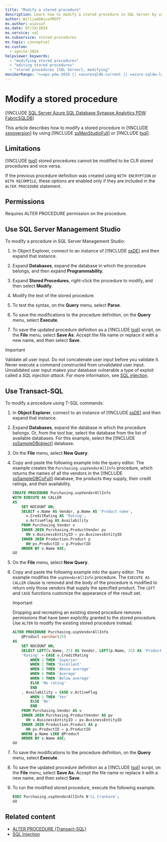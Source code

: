 ```yaml
---
title: "Modify a stored procedure"
description: Learn how to modify a stored procedure in SQL Server by using SQL Server Management Studio or Transact-SQL.
author: WilliamDAssafMSFT
ms.author: wiassaf
ms.date: 07/19/2024
ms.service: sql
ms.subservice: stored-procedures
ms.topic: conceptual
ms.custom:
  - ignite-2024
helpviewer_keywords:
  - "modifying stored procedures"
  - "editing stored procedures"
  - "stored procedures [SQL Server], modifying"
monikerRange: ">=aps-pdw-2016 || =azuresqldb-current || =azure-sqldw-latest || >=sql-server-2016 || >=sql-server-linux-2017 || =azuresqldb-mi-current || =fabric"
---
```


# Modify a stored procedure
[!INCLUDE [SQL Server Azure SQL Database Synapse Analytics PDW FabricSQLDB](../../includes/applies-to-version/sql-asdb-asdbmi-asa-pdw-fabricsqldb.md)]

This article describes how to modify a stored procedure in [!INCLUDE [ssnoversion](../../includes/ssnoversion-md.md)] by using [!INCLUDE [ssManStudioFull](../../includes/ssmanstudiofull-md.md)] or [!INCLUDE [tsql](../../includes/tsql-md.md)].
  
## <a id="Restrictions"></a> Limitations

 [!INCLUDE [tsql](../../includes/tsql-md.md)] stored procedures cannot be modified to be CLR stored procedures and vice versa.  
  
 If the previous procedure definition was created using `WITH ENCRYPTION` or `WITH RECOMPILE`, these options are enabled only if they are included in the `ALTER PROCEDURE` statement.  
  
## <a id="Security"></a> Permissions
 Requires ALTER PROCEDURE permission on the procedure.  
    
## <a id="SSMSProcedure"></a> Use SQL Server Management Studio

To modify a procedure in SQL Server Management Studio:
  
1. In Object Explorer, connect to an instance of [!INCLUDE [ssDE](../../includes/ssde-md.md)] and then expand that instance.  

1. Expand **Databases**, expand the database in which the procedure belongs, and then expand **Programmability**.  
  
1. Expand **Stored Procedures**, right-click the procedure to modify, and then select **Modify**.  
  
1. Modify the text of the stored procedure.  
  
1. To test the syntax, on the **Query** menu, select **Parse**.  
  
1. To save the modifications to the procedure definition, on the **Query** menu, select **Execute**.  
  
1. To save the updated procedure definition as a [!INCLUDE [tsql](../../includes/tsql-md.md)] script, on the **File** menu, select **Save As**. Accept the file name or replace it with a new name, and then select **Save**.  

> [!IMPORTANT]  
> Validate all user input. Do not concatenate user input before you validate it. Never execute a command constructed from unvalidated user input. Unvalidated user input makes your database vulnerable a type of exploit called a *SQL injection attack*. For more information, see [SQL injection](../security/sql-injection.md).
  
## <a id="TsqlProcedure"></a> Use Transact-SQL
 
To modify a procedure using T-SQL commands:
  
1. In **Object Explorer**, connect to an instance of [!INCLUDE [ssDE](../../includes/ssde-md.md)] and then expand that instance.  
  
1. Expand **Databases**, expand the database in which the procedure belongs. Or, from the tool bar, select the database from the list of available databases. For this example, select the [!INCLUDE [ssSampleDBobject](../../includes/sssampledbobject-md.md)] database.  
  
1. On the **File** menu, select **New Query**.  
  
1. Copy and paste the following example into the query editor. The example creates the `Purchasing.uspVendorAllInfo` procedure, which returns the names of all the vendors in the [!INCLUDE [ssSampleDBCoFull](../../includes/sssampledbcofull-md.md)] database, the products they supply, their credit ratings, and their availability.  
  
    ```sql  
    CREATE PROCEDURE Purchasing.uspVendorAllInfo  
    WITH EXECUTE AS CALLER  
    AS  
        SET NOCOUNT ON;  
        SELECT v.Name AS Vendor, p.Name AS 'Product name',   
          v.CreditRating AS 'Rating',   
          v.ActiveFlag AS Availability  
        FROM Purchasing.Vendor v   
        INNER JOIN Purchasing.ProductVendor pv  
          ON v.BusinessEntityID = pv.BusinessEntityID   
        INNER JOIN Production.Product p  
          ON pv.ProductID = p.ProductID   
        ORDER BY v.Name ASC;  
    GO   
    ```  
      
1. On the **File** menu, select **New Query**.  
  
1. Copy and paste the following example into the query editor. The example modifies the `uspVendorAllInfo` procedure. The `EXECUTE AS CALLER` clause is removed and the body of the procedure is modified to return only those vendors that supply the specified product. The `LEFT` and `CASE` functions customize the appearance of the result set.  


      > [!IMPORTANT]  
      > Dropping and recreating an existing stored procedure removes permissions that have been explicitly granted to the stored procedure. Use `ALTER` to modify the existing stored procedure instead.
  
    ```sql  
    ALTER PROCEDURE Purchasing.uspVendorAllInfo  
        @Product varchar(25)   
    AS  
        SET NOCOUNT ON;  
        SELECT LEFT(v.Name, 25) AS Vendor, LEFT(p.Name, 25) AS 'Product name',   
        'Rating' = CASE v.CreditRating   
            WHEN 1 THEN 'Superior'  
            WHEN 2 THEN 'Excellent'  
            WHEN 3 THEN 'Above average'  
            WHEN 4 THEN 'Average'  
            WHEN 5 THEN 'Below average'  
            ELSE 'No rating'  
            END  
        , Availability = CASE v.ActiveFlag  
            WHEN 1 THEN 'Yes'  
            ELSE 'No'  
            END  
        FROM Purchasing.Vendor AS v   
        INNER JOIN Purchasing.ProductVendor AS pv  
          ON v.BusinessEntityID = pv.BusinessEntityID   
        INNER JOIN Production.Product AS p   
          ON pv.ProductID = p.ProductID   
        WHERE p.Name LIKE @Product  
        ORDER BY v.Name ASC;  
    GO  
    ```  
  
1. To save the modifications to the procedure definition, on the **Query** menu, select **Execute**.  
  
1. To save the updated procedure definition as a [!INCLUDE [tsql](../../includes/tsql-md.md)] script, on the **File** menu, select **Save As**. Accept the file name or replace it with a new name, and then select **Save**.  
  
1. To run the modified stored procedure, execute the following example.  
  
    ```sql  
    EXEC Purchasing.uspVendorAllInfo N'LL Crankarm';  
    GO
    ```  
  
## Related content

- [ALTER PROCEDURE (Transact-SQL)](../../t-sql/statements/alter-procedure-transact-sql.md)
- [SQL Injection](../security/sql-injection.md)
